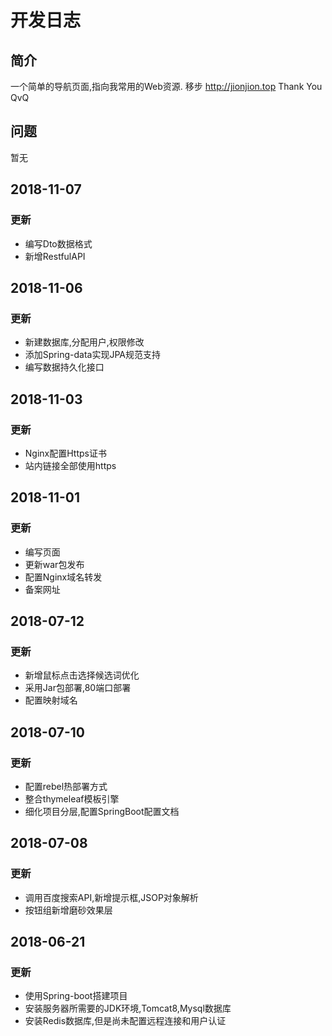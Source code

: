 # 开发日志
## 简介
一个简单的导航页面,指向我常用的Web资源.
移步 http://jionjion.top
Thank You QvQ  

## 问题
暂无


## 2018-11-07
### 更新
- 编写Dto数据格式
- 新增RestfulAPI

## 2018-11-06
### 更新
- 新建数据库,分配用户,权限修改
- 添加Spring-data实现JPA规范支持
- 编写数据持久化接口


## 2018-11-03
### 更新
- Nginx配置Https证书
- 站内链接全部使用https


## 2018-11-01
### 更新
- 编写页面
- 更新war包发布
- 配置Nginx域名转发
- 备案网址


## 2018-07-12
### 更新
- 新增鼠标点击选择候选词优化
- 采用Jar包部署,80端口部署
- 配置映射域名


## 2018-07-10
### 更新
- 配置rebel热部署方式
- 整合thymeleaf模板引擎
- 细化项目分层,配置SpringBoot配置文档 


## 2018-07-08
### 更新
- 调用百度搜索API,新增提示框,JSOP对象解析
- 按钮组新增磨砂效果层


## 2018-06-21
### 更新
- 使用Spring-boot搭建项目
- 安装服务器所需要的JDK环境,Tomcat8,Mysql数据库
- 安装Redis数据库,但是尚未配置远程连接和用户认证